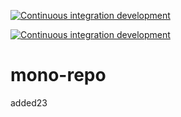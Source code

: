 
[![Continuous integration development](https://github.com/fercascue/mono-repo/actions/workflows/CI-Dev.yml/badge.svg)](https://github.com/fercascue/mono-repo/actions/workflows/CI-Dev.yml)


[![Continuous integration development](https://github.com/fercascue/mono-repo/auth/badge.svg)](https://github.com/fercascue/mono-repo/actions/workflows/CI-Dev.yml)

# mono-repo
added23
